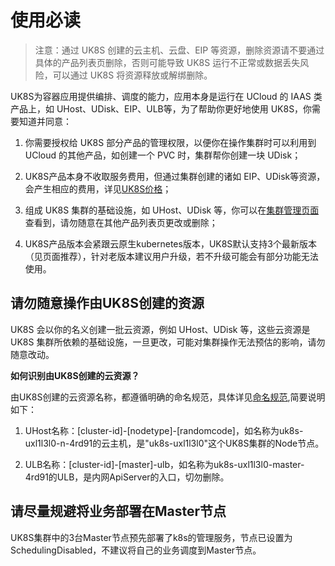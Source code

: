 # 使用必读

> 注意：通过 UK8S 创建的云主机、云盘、EIP 等资源，删除资源请不要通过具体的产品列表页删除，否则可能导致 UK8S 运行不正常或数据丢失风险，可以通过 UK8S 将资源释放或解绑删除。

UK8S为容器应用提供编排、调度的能力，应用本身是运行在 UCloud 的 IAAS 类产品上，如 UHost、UDisk、EIP、ULB等，为了帮助你更好地使用 UK8S，你需要知道并同意：

1. 你需要授权给 UK8S 部分产品的管理权限，以便你在操作集群时可以利用到 UCloud 的其他产品，如创建一个 PVC 时，集群帮你创建一块 UDisk；

2. UK8S产品本身不收取服务费用，但通过集群创建的诸如 EIP、UDisk等资源，会产生相应的费用，详见[UK8S价格](uk8s/price)；

3. 组成 UK8S 集群的基础设施，如 UHost、UDisk
   等，你可以在[集群管理页面](https://console.ucloud.cn/uk8s/manage)查看到，请勿随意在其他产品列表页更改或删除；

4. UK8S产品版本会紧跟云原生kubernetes版本，UK8S默认支持3个最新版本（见页面推荐），针对老版本建议用户升级，若不升级可能会有部分功能无法使用。

## 请勿随意操作由UK8S创建的资源

UK8S 会以你的名义创建一批云资源，例如 UHost、UDisk 等，这些云资源是 UK8S 集群所依赖的基础设施，一旦更改，可能对集群操作无法预估的影响，请勿随意改动。

**如何识别由UK8S创建的云资源？**

由UK8S创建的云资源名称，都遵循明确的命名规范，具体详见[命名规范](uk8s/introduction/restriction),简要说明如下：

1. UHost名称：[cluster-id]-[nodetype]-[randomcode]，如名称为uk8s-uxl1l3l0-n-4rd91的云主机，是"uk8s-uxl1l3l0"这个UK8S集群的Node节点。

2. ULB名称：[cluster-id]-[master]-ulb，如名称为uk8s-uxl1l3l0-master-4rd91的ULB，是内网ApiServer的入口，切勿删除。

## 请尽量规避将业务部署在Master节点

UK8S集群中的3台Master节点预先部署了k8s的管理服务，节点已设置为SchedulingDisabled，不建议将自己的业务调度到Master节点。
